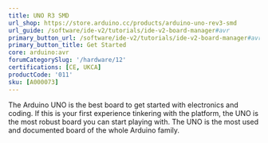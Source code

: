 ```yaml
---
title: UNO R3 SMD
url_shop: https://store.arduino.cc/products/arduino-uno-rev3-smd
url_guide: /software/ide-v2/tutorials/ide-v2-board-manager#avr
primary_button_url: /software/ide-v2/tutorials/ide-v2-board-manager#avr
primary_button_title: Get Started
core: arduino:avr
forumCategorySlug: '/hardware/12'
certifications: [CE, UKCA]
productCode: '011'
sku: [A000073]
---
```


The Arduino UNO is the best board to get started with electronics and coding. If this is your first experience tinkering with the platform, the UNO is the most robust board you can start playing with. The UNO is the most used and documented board of the whole Arduino family.